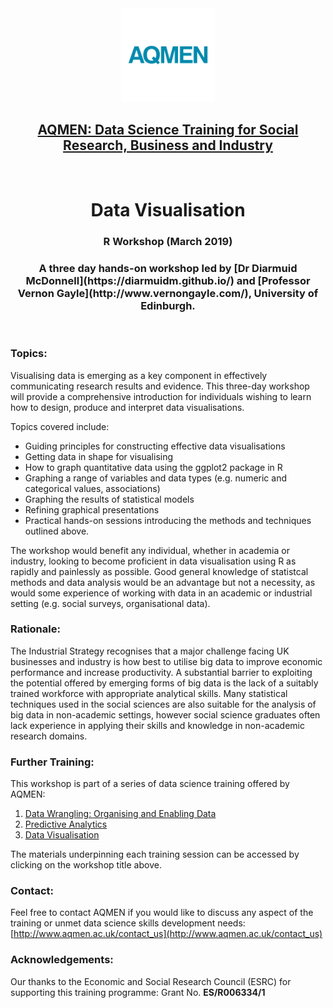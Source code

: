 <div align="center"><img src="./images/aqmen_logo.png" alt="AQMEN logo" width="150" height="150"></div>

<h2 align="center"><a href="http://www.aqmen.ac.uk/" target="_blank">AQMEN: Data Science Training for Social Research, Business and Industry</a></h2>

<br>

<h1 align="center">Data Visualisation</h1>

<h3 align="center">R Workshop (March 2019)</h3>

<h3 align="center">A three day hands-on workshop led by [Dr Diarmuid McDonnell](https://diarmuidm.github.io/) and [Professor Vernon Gayle](http://www.vernongayle.com/), University of Edinburgh.</h3>

<br>

### Topics: 

Visualising data is emerging as a key component in effectively communicating research results and evidence. This three-day workshop will provide a comprehensive introduction for individuals wishing to learn how to design, produce and interpret data visualisations.

Topics covered include:
* Guiding principles for constructing effective data visualisations
* Getting data in shape for visualising
* How to graph quantitative data using the ggplot2 package in R
* Graphing a range of variables and data types (e.g. numeric and categorical values, associations)
* Graphing the results of statistical models
* Refining graphical presentations
* Practical hands-on sessions introducing the methods and techniques outlined above.

The workshop would benefit any individual, whether in academia or industry, looking to become proficient in data visualisation using R as rapidly and painlessly as possible. Good general knowledge of statistcal methods and data analysis would be an advantage but not a necessity, as would some experience of working with data in an academic or industrial setting (e.g. social surveys, organisational data).

### Rationale: 

The Industrial Strategy recognises that a major challenge facing UK businesses and industry is how best to utilise big data to improve economic performance and increase productivity. A substantial barrier to exploiting the potential offered by emerging forms of big data is the lack of a suitably trained workforce with appropriate analytical skills. Many statistical techniques used in the social sciences are also suitable for the analysis of big data in non-academic settings, however social science graduates often lack experience in applying their skills and knowledge in non-academic research domains.

### Further Training:

This workshop is part of a series of data science training offered by AQMEN:
1. [Data Wrangling: Organising and Enabling Data](https://github.com/DiarmuidM/aqmen-data-wrangling-in-R)
2. [Predictive Analytics](https://github.com/DiarmuidM/aqmen-predictive-analytics-in-R)
3. [Data Visualisation](https://github.com/DiarmuidM/aqmen-data-visualisation-in-R)

The materials underpinning each training session can be accessed by clicking on the workshop title above.

### Contact:

Feel free to contact AQMEN if you would like to discuss any aspect of the training or unmet data science skills development needs: [http://www.aqmen.ac.uk/contact_us](http://www.aqmen.ac.uk/contact_us)

### Acknowledgements:

Our thanks to the Economic and Social Research Council (ESRC) for supporting this training programme: Grant No. **ES/R006334/1**
